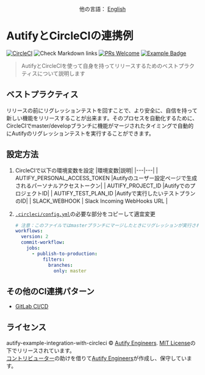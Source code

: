 [circleci-badge]: https://circleci.com/gh/autifyhq/autify-example-integration-with-circleci/tree/master.svg?style=svg
[circleci-link]:  https://circleci.com/gh/autifyhq/autify-example-integration-with-circleci/tree/master

[github-action-badge]: https://github.com/autifyhq/autify-example-integration-with-circleci/workflows/Check%20Markdown%20links/badge.svg

[pr-welcome-badge]: https://img.shields.io/badge/PRs-welcome-brightgreen.svg
[pr-welcome-link]:  http://makeapullrequest.com

[example-badge]: https://img.shields.io/badge/Autify-example-brightgreen
[example-link]:  https://github.com/search?utf8=%E2%9C%93&q=example%2Buser%3Aautifyhq&type=Repositories&ref=searchresults

<p align="center">他の言語：  <a href="README.md">English</a></p>

# AutifyとCircleCIの連携例

 [![CircleCI][circleci-badge]][circleci-link] ![Check Markdown links][github-action-badge] [![PRs Welcome][pr-welcome-badge]][pr-welcome-link] [![Example Badge][example-badge]][example-link]

> AutifyとCircleCIを使って自身を持ってリリースするためのベストプラクティスについて説明します

## ベストプラクティス

リリースの前にリグレッションテストを回すことで、より安全に、自信を持って新しい機能をリリースすることが出来ます。そのプロセスを自動化するために、CircleCIでmaster/developブランチに機能がマージされたタイミングで自動的にAutifyのリグレッションテストを実行することができます。

## 設定方法

1. CircleCIで以下の環境変数を設定
     |環境変数|説明|
     |---|---|
     | AUTIFY_PERSONAL_ACCESS_TOKEN |Autifyのユーザー設定ページで生成されるパーソナルアクセストークン|
     | AUTIFY_PROJECT_ID |AutifyでのプロジェクトID|
     | AUTIFY_TEST_PLAN_ID |Autifyで実行したいテストプランのID|
     | SLACK_WEBHOOK	| Slack Incoming WebHooks URL |

1. [`.circleci/config.yml`](.circleci/config.yml)の必要な部分をコピーして適宜変更

      ```yml
      # 注意：このファイルではmasterブランチにマージしたときにリグレッションが実行されるようになっています
      workflows:
        version: 2
        commit-workflow:
          jobs:
            - publish-to-production:
                filters:
                  branches:
                    only: master
      ```

## その他のCI連携パターン

- [GitLab CI/CD](https://gitlab.com/autifyhq/autify-example-integration-with-gitlabci) 

## ライセンス

autify-example-integration-with-circleci © [Autify Engineers](https://github.com/autifyhq). [MIT License](LICENSE)の下でリリースされています。<br/>
[コントリビューター](https://github.com/autifyhq/autify-example-integration-with-circleci/graphs/contributors)の助けを借りて[Autify Engineers](https://github.com/autifyhq)が作成し、保守しています。
